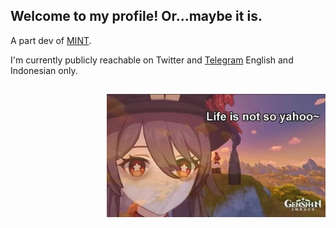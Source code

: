 ## Welcome to my profile! Or...maybe it is.

A part dev of [MINT](https://t.me/MiuiBGST).

I'm currently publicly reachable on Twitter and [Telegram](https://t.me/Rsyd58) English and Indonesian only.

##

<img align="right" width="350px" src="https://raw.githubusercontent.com/Rsyd58/Rsyd58/master/c537060750d51a233ffe09004df62542_7909704497578806176-transformed.webp" alt="Such a life." />




